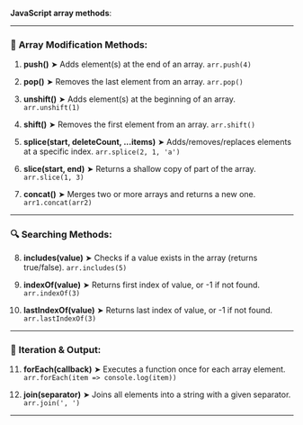 **JavaScript array methods**:

---

### 🔁 **Array Modification Methods:**

1. **push()**
   ➤ Adds element(s) at the end of an array.
   `arr.push(4)`

2. **pop()**
   ➤ Removes the last element from an array.
   `arr.pop()`

3. **unshift()**
   ➤ Adds element(s) at the beginning of an array.
   `arr.unshift(1)`

4. **shift()**
   ➤ Removes the first element from an array.
   `arr.shift()`

5. **splice(start, deleteCount, ...items)**
   ➤ Adds/removes/replaces elements at a specific index.
   `arr.splice(2, 1, 'a')`

6. **slice(start, end)**
   ➤ Returns a shallow copy of part of the array.
   `arr.slice(1, 3)`

7. **concat()**
   ➤ Merges two or more arrays and returns a new one.
   `arr1.concat(arr2)`

---

### 🔍 **Searching Methods:**

8. **includes(value)**
   ➤ Checks if a value exists in the array (returns true/false).
   `arr.includes(5)`

9. **indexOf(value)**
   ➤ Returns first index of value, or -1 if not found.
   `arr.indexOf(3)`

10. **lastIndexOf(value)**
    ➤ Returns last index of value, or -1 if not found.
    `arr.lastIndexOf(3)`

---

### 🔄 **Iteration & Output:**

11. **forEach(callback)**
    ➤ Executes a function once for each array element.
    `arr.forEach(item => console.log(item))`

12. **join(separator)**
    ➤ Joins all elements into a string with a given separator.
    `arr.join(', ')`

---
